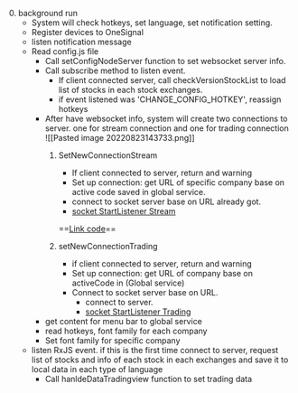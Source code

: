 0. background run
	- System will check hotkeys, set language, set notification setting.
	- Register devices to OneSignal
	- listen notification message
	- Read config.js file
		- Call setConfigNodeServer function to set websocket server info.
		- Call subscribe method to listen event.
			- If client connected server, call checkVersionStockList to load list of stocks in each stock exchanges.
			- if event listened was 'CHANGE_CONFIG_HOTKEY', reassign hotkeys
		- After have websocket info, system will create two connections to server. one for stream connection and one for trading connection
				![[Pasted image 20220823143733.png]]
			1. SetNewConnectionStream
				- If client connected to server, return and warning
				- Set up connection: get URL of specific company base on active code saved in global service.
				- connect to socket server base on URL already got.
				- [socket StartListener Stream](socket_StartListener_Stream.md)
			
				==[Link code](altisss\ALT-WebClientV3\src\utils\service\socket_service.js)==
			2. setNewConnectionTrading
				- if client connected to server, return and warning
				- Set up connection: get URL of company base on activeCode in (Global service)
				- Connect to socket server base on URL.
					- connect to server.
					-  [socket StartListener Trading](socket_StartListener_Trading)		
		- get content for menu bar to global service
		- read hotkeys, font family for each company
		- Set font family for specific company
	- listen RxJS event. if this is the first time connect to server, request list of stocks and info of each stock in each exchanges and save it to local data in each type of language
		- Call hanldeDataTradingview function to set trading data